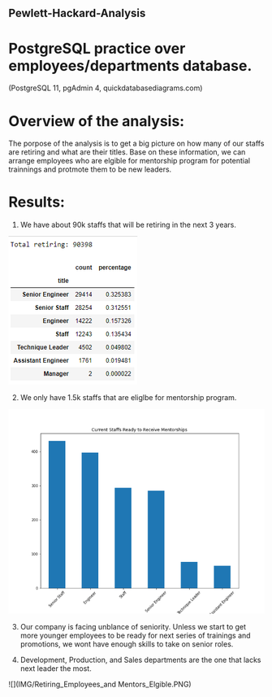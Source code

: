 ## Pewlett-Hackard-Analysis

# PostgreSQL practice over employees/departments database.
(PostgreSQL 11, pgAdmin 4, quickdatabasediagrams.com)

# Overview of the analysis: 
The porpose of the analysis is to get a big picture on how many of our staffs are retiring and what are their titles. Base on these information, we can arrange employees who are elgible for mentorship program for potential trainnings and protmote them to be new leaders.

# Results: 
1. We have about 90k staffs that will be retiring in the next 3 years.

![](IMG/Retiring_Per_Title.PNG)

2. We only have 1.5k staffs that are eliglbe for mentorship program.

![](IMG/Current_Staffs_Ready_to_Receive_Mentorships.PNG)

3. Our company is facing unblance of seniority. Unless we start to get more younger employees to be ready for next series of trainings and promotions, we wont have enough skills to take on senior roles.

4. Development, Production, and Sales departments are the one that lacks next leader the most.

![](IMG/Retiring_Employees_and Mentors_Elgible.PNG)



 

